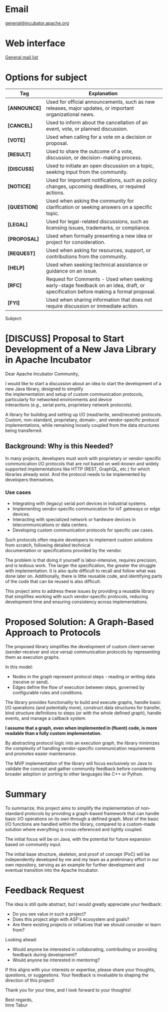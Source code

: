 # Email

[general@incubator.apache.org](mailto:general@incubator.apache.org)

# Web interface

[General mail list](https://lists.apache.org/list.html?general@incubator.apache.org)

# Options for subject

| **Tag**        | **Explanation**                                                                                                                    |
|----------------|------------------------------------------------------------------------------------------------------------------------------------|
| **[ANNOUNCE]** | Used for official announcements, such as new releases, major updates, or important organizational news.                            |
| **[CANCEL]**   | Used to inform about the cancellation of an event, vote, or planned discussion.                                                    |
| **[VOTE]**     | Used when calling for a vote on a decision or proposal.                                                                            |
| **[RESULT]**   | Used to share the outcome of a vote, discussion, or decision-making process.                                                       |
| **[DISCUSS]**  | Used to initiate an open discussion on a topic, seeking input from the community.                                                  |
| **[NOTICE]**   | Used for important notifications, such as policy changes, upcoming deadlines, or required actions.                                 |
| **[QUESTION]** | Used when asking the community for clarification or seeking answers on a specific topic.                                           |
| **[LEGAL]**    | Used for legal-related discussions, such as licensing issues, trademarks, or compliance.                                           |
| **[PROPOSAL]** | Used when formally presenting a new idea or project for consideration.                                                             |
| **[REQUEST]**  | Used when asking for resources, support, or contributions from the community.                                                      |
| **[HELP]**     | Used when seeking technical assistance or guidance on an issue.                                                                    |
| **[RFC]**      | Request for Comments - Used when seeking early-stage feedback on an idea, draft, or specification before making a formal proposal. |
| **[FYI]**      | Used when sharing information that does not require discussion or immediate action.                                                |

Subject:

# [DISCUSS] Proposal to Start Development of a New Java Library in Apache Incubator

Dear Apache Incubator Community,

I would like to start a discussion about an idea to start the development of a new Java library, designed to simplify  
the implementation and setup of custom communication protocols, particularly for networked environments and device  
interactions (e.g., serial ports, proprietary network protocols).

A library for building and setting up I/O (read/write, send/receive) protocols. Custom, non-standard,
proprietary, domain-, and vendor-specific protocol implementations, while remaining loosely coupled from the data
structures being transferred.

## Background: Why is this Needed?

In many projects, developers must work with proprietary or vendor-specific communication I/O protocols that are not
based on well-known and widely supported implementations like HTTP (REST, GraphQL, etc.) for which libraries already
exist. And the protocol needs to be implemented by developers themselves.

### Use cases

* Integrating with (legacy) serial port devices in industrial systems.
* Implementing vendor-specific communication for IoT gateways or edge devices.
* Interacting with specialized network or hardware devices in telecommunications or data centers.
* Developing custom communication protocols for specific use cases.

Such protocols often require developers to implement custom solutions from scratch, following detailed technical  
documentation or specifications provided by the vendor.

The problem is that doing it yourself is labor-intensive, requires precision, and is tedious work. The larger the
specification, the greater the struggle with implementation. It is also quite difficult to recall and follow what was
done later on. Additionally, there is little reusable code, and identifying parts of the code that can be reused is also
difficult.

This project aims to address these issues by providing a reusable library that simplifies working with such
vendor-specific protocols, reducing development time and ensuring consistency across implementations.

# Proposed Solution: A Graph-Based Approach to Protocols

The proposed library simplifies the development of custom client-server (sender-receiver and vice versa) communication
protocols by representing them as execution graphs.

In this model:

* Nodes in the graph represent protocol steps - reading or writing data (receive or send).
* Edges define the flow of execution between steps, governed by configurable rules and conditions.

The library provides functionality to build and execute graphs, handle basic I/O operations (and potentially more),
construct data structures for transfer, bind structure definitions to steps (or with the whole defined graph), handle
events, and manage a callback system.

**I assume that a graph, even when implemented in (fluent) code, is more readable than a fully custom implementation.**

By abstracting protocol logic into an execution graph, the library minimizes the complexity of handling vendor-specific
communication requirements and promotes easier maintenance.

The MVP implementation of the library will focus exclusively on Java to validate the concept and gather community
feedback before considering broader adoption or porting to other languages like C++ or Python.

# Summary

To summarize, this project aims to simplify the implementation of non-standard protocols by providing a graph-based
framework that can handle basic I/O operations on its own through a defined graph. Most of the basic I/O functions are
handled within the library, compared to a custom-made solution where everything is cross-referenced and tightly coupled.

The initial focus will be on Java, with the potential for future expansion based on community input.

The initial base structure, skeleton, and proof of concept (PoC) will be independently developed by me and my team as a
preliminary effort in our own repository, serving as an example for further development and eventual transition into the
Apache Incubator.

# Feedback Request

The idea is still quite abstract, but I would greatly appreciate your feedback:

- Do you see value in such a project?
- Does this project align with ASF's ecosystem and goals?
- Are there existing projects or initiatives that we should consider or learn from?

Looking ahead:

- Would anyone be interested in collaborating, contributing or providing feedback during development?
- Would anyone be interested in mentoring?

If this aligns with your interests or expertise, please share your thoughts, questions, or suggestions. Your feedback is
invaluable to shaping the direction of this project!

Thank you for your time, and I look forward to your thoughts!

Best regards,  
Imre Tabur
